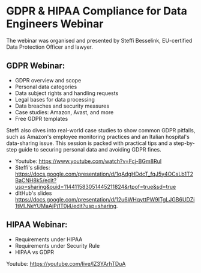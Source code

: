 # GDPR & HIPAA Compliance for Data Engineers Webinar

The webinar was organised and presented by Steffi Besselink, EU-certified Data Protection Officer and lawyer.

## GDPR Webinar:

* GDPR overview and scope
* Personal data categories
* Data subject rights and handling requests
* Legal bases for data processing
* Data breaches and security measures
* Case studies: Amazon, Avast, and more
* Free GDPR templates

Steffi also dives into real-world case studies to show common GDPR pitfalls, such as Amazon's employee monitoring practices and an Italian hospital's data-sharing issue. This session is packed with practical tips and a step-by-step guide to securing personal data and avoiding GDPR fines.

- Youtube: https://www.youtube.com/watch?v=Fcj-BGm8RuI
- Steffi's slides: https://docs.google.com/presentation/d/1qAdgHDdcT_fqJ5y4OCsLb1T2BaCNH8k5/edit?usp=sharing&ouid=114411583051445211824&rtpof=true&sd=true
- dltHub's slides https://docs.google.com/presentation/d/12u6WHqyttPW9ITgLJGB6UDZi1tMLNeYUMaAjPj1T0j4/edit?usp=sharing.


## HIPAA Webinar:

* Requirements under HIPAA
* Requirements under Security Rule
* HIPAA vs GDPR

Youtube: https://youtube.com/live/lZ3YArhTDuA




